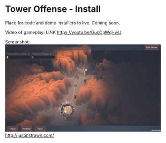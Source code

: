 # Tower Offense - Install

Place for code and demo installers to live. Coming soon.

Video of gameplay: LINK
https://youtu.be/GucCpWgi-wU

Screenshot:
![Screenshot](https://raw.githubusercontent.com/justinstrawn/Interactive_TowerOffense_Install/master/ss_final_v1_v1.jpg)
http://justinstrawn.com/
